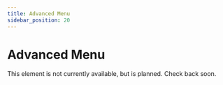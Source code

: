 ```yaml
---
title: Advanced Menu
sidebar_position: 20
---
```


# Advanced Menu

This element is not currently available, but is planned. Check back soon. 